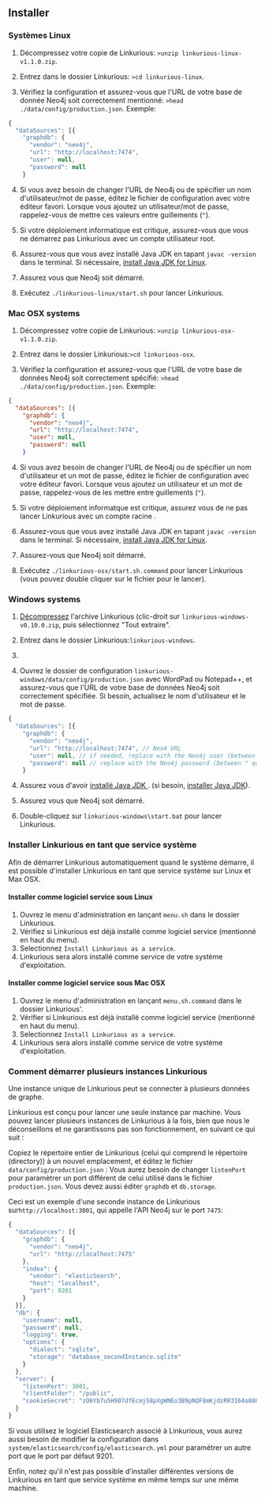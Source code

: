 ## Installer

### Systèmes Linux

1. Décompressez votre copie de Linkurious:
`>unzip linkurious-linux-v1.1.0.zip`.

2. Entrez dans le dossier Linkurious: `>cd linkurious-linux`.

3. Vérifiez la configuration et assurez-vous que l'URL de votre base de donnée Neo4j soit correctement mentionné: `>head ./data/config/production.json`. Exemple:
```JavaScript
{
  "dataSources": [{
    "graphdb": {
      "vendor": "neo4j",
      "url": "http://localhost:7474",
      "user": null,
      "password": null
    }
```

4. Si vous avez besoin de changer l'URL de Neo4j ou de spécifier un nom d'utilisateur/mot de passe, éditez le fichier de configuration avec votre éditeur favori. Lorsque vous ajoutez un utilisateur/mot de passe, rappelez-vous de mettre ces valeurs entre guillements (`"`).

5. Si votre déploiement informatique est critique, assurez-vous que vous ne démarrez pas Linkurious avec un compte utilisateur root.

6. Assurez-vous que vous avez installé Java JDK en tapant `javac -version` dans le terminal. Si nécessaire, [install Java JDK for Linux](https://docs.oracle.com/javase/7/docs/webnotes/install/linux/linux-jdk.html).

7. Assurez vous que Neo4j soit démarré.

8. Exécutez `./linkurious-linux/start.sh` pour lancer Linkurious.

### Mac OSX systems

1. Décompressez votre copie de Linkurious:
`>unzip linkurious-osx-v1.1.0.zip`.

2. Entrez dans le dossier Linkurious:`>cd linkurious-osx`.

3. Vérifiez la configuration et assurez-vous que l'URL de votre base de données Neo4j soit correctement spécifié: `>head ./data/config/production.json`. Exemple:
```JSON
{
  "dataSources": [{
    "graphdb": {
      "vendor": "neo4j",
      "url": "http://localhost:7474",
      "user": null,
      "password": null
    }
```

4. Si vous avez besoin de changer l'URL de Neo4j ou de spécifier un nom d'utilisateur et un mot de passe, éditez le fichier de configuration avec votre éditeur favori. Lorsque vous ajoutez un utilisateur et un mot de passe, rappelez-vous de les mettre entre guillements (`"`).

5. Si votre déploiement informatque est critique, assurez vous de ne pas lancer Linkurious avec un compte racine .

6. Assurez-vous que vous avez installé Java JDK en tapant `javac -version` dans le terminal. Si nécessaire, [install Java JDK for Linux](https://docs.oracle.com/javase/7/docs/webnotes/install/linux/linux-jdk.html).

7. Assurez-vous que Neo4j soit démarré.

8. Exécutez `./linkurious-osx/start.sh.command` pour lancer  Linkurious (vous pouvez double cliquer sur le fichier pour le lancer).

### Windows systems

1. [Décompressez](http://customize.org/help/How_To_Unzip_A_File) l'archive Linkurious (clic-droit sur `linkurious-windows-v0.10.0.zip`, puis sélectionnez "Tout extraire".

2. Entrez dans le dossier Linkurious:`linkurious-windows`.
3. 
3. Ouvrez le dossier de configuration `linkurious-windows/data/config/production.json` avec WordPad ou Notepad++, et assurez-vous que l'URL de votre base de données Neo4j soit correctement spécifiée. Si besoin, actualisez le nom d'utilisateur et le mot de passe. 
```JavaScript
{
  "dataSources": [{
    "graphdb": {
      "vendor": "neo4j",
      "url": "http://localhost:7474", // Neo4 URL
      "user": null, // if needed, replace with the Neo4j user (between " quotes) 
      "password": null // replace with the Neo4j password (between " quotes) 
    }
```

4. Assurez vous d'avoir [installé Java JDK ](https://www.java.com/en/download/help/version_manual.xml). (si besoin, [installer Java JDK](http://docs.oracle.com/cd/E19182-01/820-7851/inst_cli_jdk_javahome_t/index.html)).

5. Assurez vous que Neo4j soit démarré.

6. Double-cliquez sur `linkurious-windows\start.bat` pour lancer Linkurious.


### Installer Linkurious en tant que service système
Afin de démarrer Linkurious automatiquement quand le système démarre, il est possible d'installer Linkurious en tant que service système sur Linux et Max OSX.


#### Installer comme logiciel service sous Linux 

1. Ouvrez le menu d'administration en lançant `menu.sh` dans le dossier Linkurious.
2. Vérifiez si Linkurious est déjà installé comme logiciel service (mentionné en haut du menu).
3. Selectionnez `Install Linkurious as a service`.
4. Linkurious sera alors installé comme service de votre système d'exploitation.

#### Installer comme logiciel service sous Mac OSX

1. Ouvrez le menu d'administration en lançant `menu.sh.command` dans le dossier  Linkurious'.
2. Vérifier si Linkurious est déjà installé comme logiciel service (mentionné en haut du menu).
3. Selectionnez `Install Linkurious as a service`.
4. Linkurious sera alors installé comme service de votre système d'exploitation.

### Comment démarrer plusieurs instances Linkurious 

<div class="alert alert-info">
  Une instance unique de Linkurious peut se connecter à plusieurs données de graphe. 
</div>

Linkurious est conçu pour lancer une seule instance par machine. Vous pouvez lancer plusieurs instances de Linkurious à la fois, bien que nous le déconseillons et ne garantissons pas son fonctionnement, en suivant ce qui suit :

Copiez le répertoire entier de Linkurious (celui qui comprend le répertoire (directory)) à un nouvel emplacement, et éditez le fichier `data/config/production.json` :
Vous aurez besoin de changer ``listenPort`` pour paramètrer un port différent de celui utilisé dans le fichier `production.json`. Vous devez aussi éditer  `graphdb` et `db.storage`.

Ceci est un exemple d'une seconde instance de Linkurious sur`http://localhost:3001`, qui appelle l'API Neo4j sur le port `7475`:

```JavaScript
{
  "dataSources": [{
    "graphdb": {
      "vendor": "neo4j",
      "url": "http://localhost:7475"
    },
    "index": {
      "vendor": "elasticSearch",
      "host": "localhost",
      "port": 9201
    }
  }],
  "db": {
    "username": null,
    "password": null,
    "logging": true,
    "options": {
      "dialect": "sqlite",
      "storage": "database_secondInstance.sqlite"
    }
  },
  "server": {
    "listenPort": 3001,
    "clientFolder": "/public",
    "cookieSecret": "zO6Yb7u5H907dfEcmjS8pXgWNEo3B9pNQF8mKjdzRR3I64o88GrGLWEjqNq1Yx5"
  }
}
```

Si vous utilisez le logiciel Elasticsearch associé à Linkurious, vous aurez aussi besoin de modifier la configuration dans `system/elasticsearch/config/elasticsearch.yml` pour paramétrer un autre port que le port par défaut 9201. 

Enfin, notez qu'il n'est pas possible d'installer différentes versions de Linkurious en tant que  service système en même temps sur une même machine.


